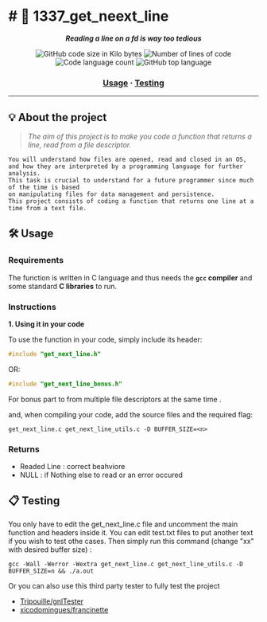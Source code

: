 <h1 align="center">
	<h1># 📖 1337_get_neext_line</h1>
</h1>

<p align="center">
	<b><i>Reading a line on a fd is way too tedious</i></b><br>
</p>

<p align="center">
	<img alt="GitHub code size in Kilo bytes" src="https://img.shields.io/github/repo-size/zel-bouz/133_get_neext_line" />
	<img alt="Number of lines of code" src="https://img.shields.io/tokei/lines/github/zel-bouz/133_get_neext_line" />
	<img alt="Code language count" src="https://img.shields.io/github/languages/top/zel-bouz/133_get_neext_line" />
	<img alt="GitHub top language" src="https://img.shields.io/github/languages/top/surfi89/get_next_line?color=blue" />
</p>

<h3 align="center">
	<a href="#%EF%B8%8F-usage">Usage</a>
	<span> · </span>
	<a href="#-testing">Testing</a>
</h3>

---

## 💡 About the project

> _The aim of this project is to make you code a function that returns a line, read from a file descriptor._

	You will understand how files are opened, read and closed in an OS,
	and how they are interpreted by a programming language for further analysis.
	This task is crucial to understand for a future programmer since much of the time is based
	on manipulating files for data management and persistence.
	This project consists of coding a function that returns one line at a time from a text file.

## 🛠️ Usage

### Requirements

The function is written in C language and thus needs the **`gcc` compiler** and some standard **C libraries** to run.

### Instructions

**1. Using it in your code**

To use the function in your code, simply include its header:

```C
#include "get_next_line.h"
```
OR:

```C
#include "get_next_line_bonus.h"
```
For bonus part to from multiple file descriptors at the same time .

and, when compiling your code, add the source files and the required flag:

```shell
get_next_line.c get_next_line_utils.c -D BUFFER_SIZE=<n>
```

### Returns
- Readed Line : correct beahviore
- NULL : if Nothing else to read or an error occured

## 📋 Testing

You only have to edit the get_next_line.c file and uncomment the main function and headers inside it.
You can edit test.txt files to put another text if you wish to test othe cases.
Then simply run this command (change "xx" with desired buffer size) :

```shell
gcc -Wall -Werror -Wextra get_next_line.c get_next_line_utils.c -D BUFFER_SIZE=n && ./a.out
```

Or you can also use this third party tester to fully test the project

* [Tripouille/gnlTester](https://github.com/Tripouille/gnlTester)
* [xicodomingues/francinette](https://github.com/xicodomingues/francinette)
